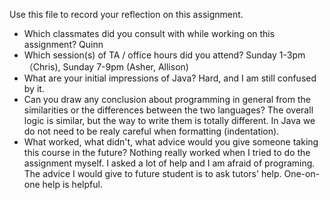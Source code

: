 Use this file to record your reflection on this assignment.

- Which classmates did you consult with while working on this assignment?
Quinn
- Which session(s) of TA / office hours did you attend?
Sunday 1-3pm （Chris), Sunday 7-9pm (Asher, Allison)
- What are your initial impressions of Java? 
Hard, and I am still confused by it.  
- Can you draw any conclusion about programming in general from the similarities or the differences between the two languages? 
The overall logic is similar, but the way to write them is totally different. In Java we do not need to be realy careful when formatting (indentation). 
- What worked, what didn't, what advice would you give someone taking this course in the future?
Nothing really worked when I tried to do the assignment myself. I asked a lot of help and I am afraid of programing. The advice I would give to future student is to ask tutors' help. One-on-one help is helpful.
